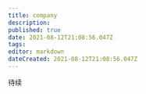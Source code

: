 ```yaml
---
title: company
description: 
published: true
date: 2021-08-12T21:08:56.047Z
tags:
editor: markdown
dateCreated: 2021-08-12T21:08:56.047Z
---
```


待续


